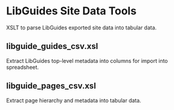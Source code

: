 # LibGuides Site Data Tools

XSLT to parse LibGuides exported site data into tabular data.

## libguide_guides_csv.xsl

Extract LibGuides top-level metadata into columns for import into spreadsheet.

## libguide_pages_csv.xsl

Extract page hierarchy and metadata into tabular data.